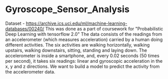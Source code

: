 # Gyroscope_Sensor_Analysis

Dataset - https://archive.ics.uci.edu/ml/machine-learning-databases/00240/
This was done as a part of coursework for "Probabilistic Deep Learning with tensorflow 2.0"
The data consists of the readings from an accelerometer (which measures acceleration) carried by a human doing different activities. The six activities are walking horizontally, walking upstairs, walking downstairs, sitting, standing and laying down. The accelerometer is inside a smartphone, and, every 0.02 seconds (50 times per second), it takes six readings: linear and gyroscopic acceleration in the x, y and z directions. We want to build a model to predict the activity from the accelerometer data.

